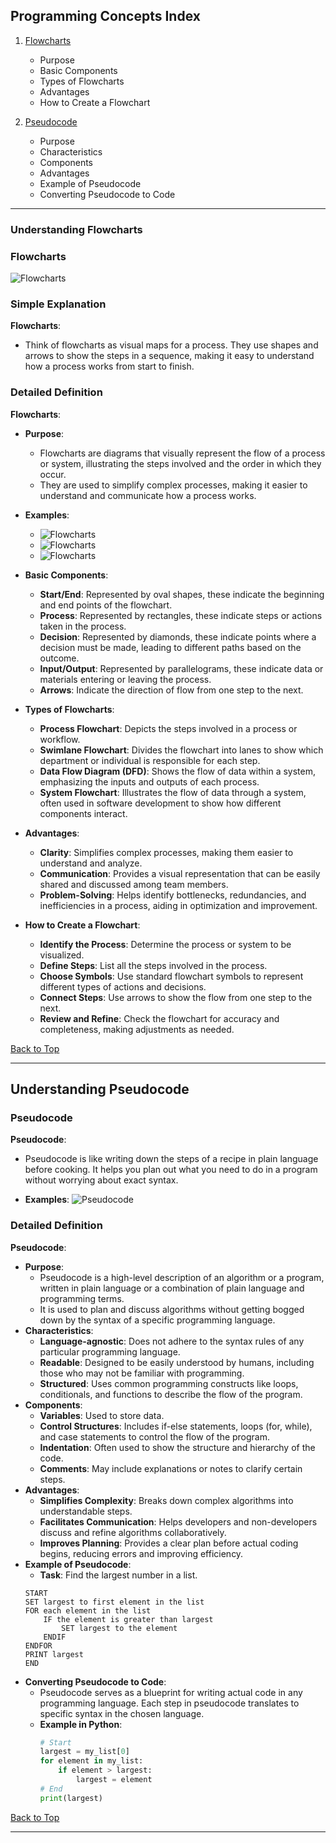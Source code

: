 
## Programming Concepts Index

1. [Flowcharts](#flowcharts)
   - Purpose
   - Basic Components
   - Types of Flowcharts
   - Advantages
   - How to Create a Flowchart

2. [Pseudocode](#pseudocode)
   - Purpose
   - Characteristics
   - Components
   - Advantages
   - Example of Pseudocode
   - Converting Pseudocode to Code

---

### Understanding Flowcharts

### Flowcharts

![Flowcharts](6.flowchart.png)

### Simple Explanation

**Flowcharts**:
   - Think of flowcharts as visual maps for a process. They use shapes and arrows to show the steps in a sequence, making it easy to understand how a process works from start to finish.

### Detailed Definition

**Flowcharts**:
   - **Purpose**:
     - Flowcharts are diagrams that visually represent the flow of a process or system, illustrating the steps involved and the order in which they occur.
     - They are used to simplify complex processes, making it easier to understand and communicate how a process works.

   - **Examples**:

      - ![Flowcharts](8.ex-1.png)   
      - ![Flowcharts](9.ex-2.png)   
      - ![Flowcharts](10.ex-3.png)   

   - **Basic Components**:
     - **Start/End**: Represented by oval shapes, these indicate the beginning and end points of the flowchart.
     - **Process**: Represented by rectangles, these indicate steps or actions taken in the process.
     - **Decision**: Represented by diamonds, these indicate points where a decision must be made, leading to different paths based on the outcome.
     - **Input/Output**: Represented by parallelograms, these indicate data or materials entering or leaving the process.
     - **Arrows**: Indicate the direction of flow from one step to the next.
   - **Types of Flowcharts**:
     - **Process Flowchart**: Depicts the steps involved in a process or workflow.
     - **Swimlane Flowchart**: Divides the flowchart into lanes to show which department or individual is responsible for each step.
     - **Data Flow Diagram (DFD)**: Shows the flow of data within a system, emphasizing the inputs and outputs of each process.
     - **System Flowchart**: Illustrates the flow of data through a system, often used in software development to show how different components interact.
   - **Advantages**:
     - **Clarity**: Simplifies complex processes, making them easier to understand and analyze.
     - **Communication**: Provides a visual representation that can be easily shared and discussed among team members.
     - **Problem-Solving**: Helps identify bottlenecks, redundancies, and inefficiencies in a process, aiding in optimization and improvement.
   - **How to Create a Flowchart**:
     - **Identify the Process**: Determine the process or system to be visualized.
     - **Define Steps**: List all the steps involved in the process.
     - **Choose Symbols**: Use standard flowchart symbols to represent different types of actions and decisions.
     - **Connect Steps**: Use arrows to show the flow from one step to the next.
     - **Review and Refine**: Check the flowchart for accuracy and completeness, making adjustments as needed.

   

[Back to Top](#programming-concepts-index)

---

## Understanding Pseudocode

### Pseudocode

**Pseudocode**:
   - Pseudocode is like writing down the steps of a recipe in plain language before cooking. It helps you plan out what you need to do in a program without worrying about exact syntax.

- **Examples**:
    ![Pseudocode](7.Pseudocode.jpg)   

### Detailed Definition

**Pseudocode**:
   - **Purpose**:
     - Pseudocode is a high-level description of an algorithm or a program, written in plain language or a combination of plain language and programming terms.
     - It is used to plan and discuss algorithms without getting bogged down by the syntax of a specific programming language.
   - **Characteristics**:
     - **Language-agnostic**: Does not adhere to the syntax rules of any particular programming language.
     - **Readable**: Designed to be easily understood by humans, including those who may not be familiar with programming.
     - **Structured**: Uses common programming constructs like loops, conditionals, and functions to describe the flow of the program.
   - **Components**:
     - **Variables**: Used to store data.
     - **Control Structures**: Includes if-else statements, loops (for, while), and case statements to control the flow of the program.
     - **Indentation**: Often used to show the structure and hierarchy of the code.
     - **Comments**: May include explanations or notes to clarify certain steps.
   - **Advantages**:
     - **Simplifies Complexity**: Breaks down complex algorithms into understandable steps.
     - **Facilitates Communication**: Helps developers and non-developers discuss and refine algorithms collaboratively.
     - **Improves Planning**: Provides a clear plan before actual coding begins, reducing errors and improving efficiency.
   - **Example of Pseudocode**:
     - **Task**: Find the largest number in a list.
     ```plaintext
     START
     SET largest to first element in the list
     FOR each element in the list
         IF the element is greater than largest
             SET largest to the element
         ENDIF
     ENDFOR
     PRINT largest
     END
     ```
   - **Converting Pseudocode to Code**:
     - Pseudocode serves as a blueprint for writing actual code in any programming language. Each step in pseudocode translates to specific syntax in the chosen language.
     - **Example in Python**:
       ```python
       # Start
       largest = my_list[0]
       for element in my_list:
           if element > largest:
               largest = element
       # End
       print(largest)
       ```

[Back to Top](#programming-concepts-index)

---



